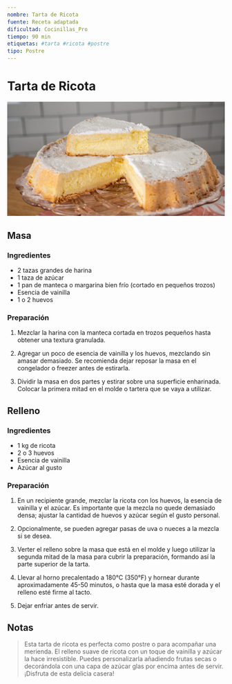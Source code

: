 ```yaml
---
nombre: Tarta de Ricota
fuente: Receta adaptada
dificultad: Cocinillas_Pro
tiempo: 90 min
etiquetas: #tarta #ricota #postre
tipo: Postre
---
```


# Tarta de Ricota

![Imagen de tarta de ricota](img/tarta-ricota.jpg)

## Masa

### Ingredientes

- 2 tazas grandes de harina
- 1 taza de azúcar
- 1 pan de manteca o margarina bien frío (cortado en pequeños trozos)
- Esencia de vainilla
- 1 o 2 huevos

### Preparación

1. Mezclar la harina con la manteca cortada en trozos pequeños hasta obtener una textura granulada.
   
2. Agregar un poco de esencia de vainilla y los huevos, mezclando sin amasar demasiado. Se recomienda dejar reposar la masa en el congelador o freezer antes de estirarla.
   
3. Dividir la masa en dos partes y estirar sobre una superficie enharinada. Colocar la primera mitad en el molde o tartera que se vaya a utilizar.

## Relleno

### Ingredientes

- 1 kg de ricota
- 2 o 3 huevos
- Esencia de vainilla
- Azúcar al gusto

### Preparación

1. En un recipiente grande, mezclar la ricota con los huevos, la esencia de vainilla y el azúcar. Es importante que la mezcla no quede demasiado densa; ajustar la cantidad de huevos y azúcar según el gusto personal.
   
2. Opcionalmente, se pueden agregar pasas de uva o nueces a la mezcla si se desea.

3. Verter el relleno sobre la masa que está en el molde y luego utilizar la segunda mitad de la masa para cubrir la preparación, formando así la parte superior de la tarta.

4. Llevar al horno precalentado a 180°C (350°F) y hornear durante aproximadamente 45-50 minutos, o hasta que la masa esté dorada y el relleno esté firme al tacto.

5. Dejar enfriar antes de servir.

## Notas

> Esta tarta de ricota es perfecta como postre o para acompañar una merienda. El relleno suave de ricota con un toque de vainilla y azúcar la hace irresistible. Puedes personalizarla añadiendo frutas secas o decorándola con una capa de azúcar glas por encima antes de servir. ¡Disfruta de esta delicia casera!